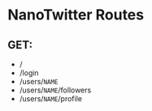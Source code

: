 # NanoTwitter Routes 


## GET:
* /
* /login
* /users/`NAME` 
* /users/`NAME`/followers
* /users/`NAME`/profile 